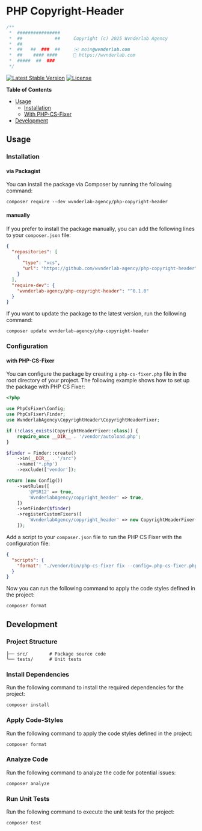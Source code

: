 # PHP Copyright-Header

```php
/**
 *  ################ 
 *  ##            ##     Copyright (c) 2025 Wvnderlab Agency
 *  ##                   
 *  ##   ##  ###  ##     ✉️ moin@wvnderlab.com
 *  ##    #### ####      🔗 https://wvnderlab.com
 *  #####  ##  ###   
 */
```

[![Latest Stable Version](https://poser.pugx.org/wvnderlab-agency/copyright-header/v/stable)](https://packagist.org/packages/wvnderlab-agency/copyright-header)
[![License](https://poser.pugx.org/wvnderlab-agency/copyright-header/license)](https://packagist.org/packages/wvnderlab-agency/copyright-header)

**Table of Contents**

- [Usage](#usage)
    - [Installation](#installation)
    - [With PHP-CS-Fixer](#with-php-cs-fixer)
- [Development](#development)

## Usage

### Installation

#### via Packagist

You can install the package via Composer by running the following command:

```shell
composer require --dev wvnderlab-agency/php-copyright-header
```

#### manually

If you prefer to install the package manually, you can add the following lines to your `composer.json` file:

```json
{
  "repositories": [
    {
      "type": "vcs",
      "url": "https://github.com/wvnderlab-agency/php-copyright-header"
    }
  ],
  "require-dev": {
    "wvnderlab-agency/php-copyright-header": "^0.1.0"
  }
}
```

If you want to update the package to the latest version, run the following command:

```shell
composer update wvnderlab-agency/php-copyright-header
```

### Configuration

#### with PHP-CS-Fixer

You can configure the package by creating a `php-cs-fixer.php` file in the root directory of your project. The following
example shows how to set up the package with PHP CS Fixer:

```php
<?php

use PhpCsFixer\Config;
use PhpCsFixer\Finder;
use WvnderlabAgency\CopyrightHeader\CopyrightHeaderFixer;

if (!class_exists(CopyrightHeaderFixer::class)) {
    require_once __DIR__ . '/vendor/autoload.php';
}

$finder = Finder::create()
    ->in(__DIR__ . '/src')
    ->name('*.php')
    ->exclude(['vendor']);

return (new Config())
    ->setRules([
        '@PSR12' => true,
        'WvnderlabAgency/copyright_header' => true,
    ])
    ->setFinder($finder)
    ->registerCustomFixers([
        'WvnderlabAgency/copyright_header' => new CopyrightHeaderFixer()
    ]);
```

Add a script to your `composer.json` file to run the PHP CS Fixer with the configuration file:

```json
{
  "scripts": {
    "format": "./vendor/bin/php-cs-fixer fix --config=.php-cs-fixer.php"
  }
}
```

Now you can run the following command to apply the code styles defined in the project:

```shell
composer format
```

## Development

### Project Structure

```
├── src/        # Package source code
└── tests/      # Unit tests
```

### Install Dependencies

Run the following command to install the required dependencies for the project:

```shell
composer install
```

### Apply Code-Styles

Run the following command to apply the code styles defined in the project:

```shell
composer format
```

### Analyze Code

Run the following command to analyze the code for potential issues:

```shell
composer analyze
```

### Run Unit Tests

Run the following command to execute the unit tests for the project:

```shell
composer test
```
